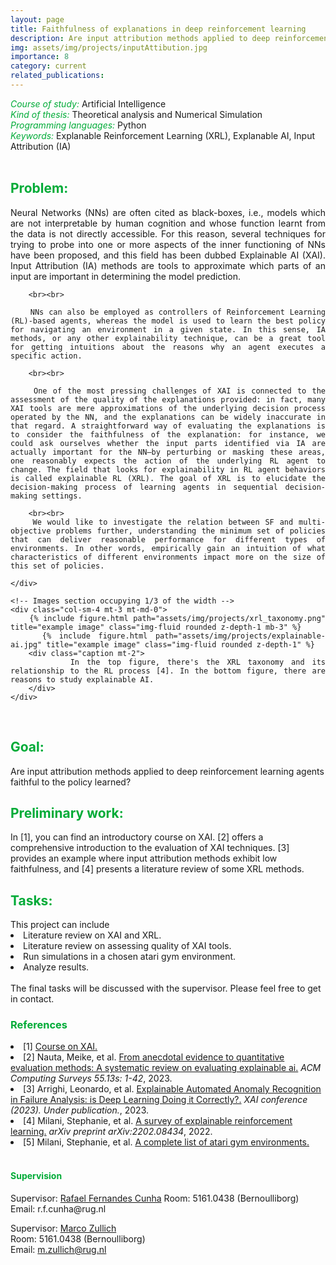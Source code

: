 ```yaml
---
layout: page
title: Faithfulness of explanations in deep reinforcement learning
description: Are input attribution methods applied to deep reinforcement learning agents faithful to the policy learned?
img: assets/img/projects/inputAttibution.jpg
importance: 8
category: current
related_publications: 
---
```



<style>
    h7:after {
        content: "\A";
        white-space: pre;
    }
</style>
<h6 style="color: #00ab37;display: inline">Course of study:</h6>
<h7 style="display: inline;">Artificial Intelligence</h7>

<h6 style="color: #00ab37;display: inline">Kind of thesis:</h6> 
<h7 style="display: inline;">Theoretical analysis and Numerical Simulation</h7>

<h6 style="color: #00ab37; display: inline">Programming languages:</h6>
<h7 style="display: inline;">Python</h7>

<h6 style="color: #00ab37; display: inline">Keywords:</h6>
<h7 style="display: inline;">Explanable Reinforcement Learning (XRL), Explanable AI, Input Attribution (IA) </h7>

<br>
<h2 style="color: #00ab37;">Problem:</h2>
<div class="row">
    <!-- Text section occupying 2/3 of the width -->
    <div class="col-sm-8 mt-3 mt-md-0" style="text-align: justify;">
        Neural Networks (NNs) are often cited as black-boxes, i.e., models which are not interpretable by human cognition and whose function learnt from the data is not directly accessible. For this reason, several techniques for trying to probe into one or more aspects of the inner functioning of NNs have been proposed, and this field has been dubbed Explainable AI (XAI). Input Attribution (IA) methods are tools to approximate which parts of an input are important in determining the model prediction.

        <br><br>

        NNs can also be employed as controllers of Reinforcement Learning (RL)-based agents, whereas the model is used to learn the best policy for navigating an environment in a given state. In this sense, IA methods, or any other explainability technique, can be a great tool for getting intuitions about the reasons why an agent executes a specific action.

        <br><br>

        One of the most pressing challenges of XAI is connected to the assessment of the quality of the explanations provided: in fact, many XAI tools are mere approximations of the underlying decision process operated by the NN, and the explanations can be widely inaccurate in that regard. A straightforward way of evaluating the explanations is to consider the faithfulness of the explanation: for instance, we could ask ourselves whether the input parts identified via IA are actually important for the NN—by perturbing or masking these areas, one reasonably expects the action of the underlying RL agent to change. The field that looks for explainability in RL agent behaviors is called explainable RL (XRL). The goal of XRL is to elucidate the decision-making process of learning agents in sequential decision-making settings.

        <br><br>
        We would like to investigate the relation between SF and multi-objective problems further, understanding the minimum set of policies that can deliver reasonable performance for different types of environments. In other words, empirically gain an intuition of what characteristics of different environments impact more on the size of this set of policies.
        
    </div>

    <!-- Images section occupying 1/3 of the width -->
    <div class="col-sm-4 mt-3 mt-md-0">
        {% include figure.html path="assets/img/projects/xrl_taxonomy.png" title="example image" class="img-fluid rounded z-depth-1 mb-3" %}
        {% include figure.html path="assets/img/projects/explainable-ai.jpg" title="example image" class="img-fluid rounded z-depth-1" %}
        <div class="caption mt-2">
            In the top figure, there's the XRL taxonomy and its relationship to the RL process [4]. In the bottom figure, there are reasons to study explainable AI.
        </div>
    </div>
</div>

<br>
<h2 style="color: #00ab37;">Goal:</h2>
Are input attribution methods applied to deep reinforcement learning agents faithful to the policy learned?


<br>
<h2 style="color: #00ab37;">Preliminary work:</h2>
In [1], you can find an introductory course on XAI. [2] offers a comprehensive introduction to the evaluation of XAI techniques. [3] provides an example where input attribution methods exhibit low faithfulness, and [4] presents a literature review of some XRL methods.


<br>
<h2 style="color: #00ab37;">Tasks:</h2>
This project can include
<li>Literature review on XAI and XRL.</li>
<li>Literature review on assessing quality of XAI tools.</li>
<li>Run simulations in a chosen atari gym environment. </li>
<li>Analyze results.</li>
<br>
The final tasks will be discussed with the supervisor. Please feel free to get in contact.
 

<br>
<h3 style="color: #00ab37;">References</h3>

<li>[1] <a href="https://hcixaitutorial.github.io/"> Course on XAI. </a> </li>

<li>[2] Nauta, Meike, et al. <a href="https://arxiv.org/abs/2201.08164">From anecdotal evidence to quantitative evaluation methods: A systematic review on evaluating explainable ai.</a> <i>ACM Computing Surveys 55.13s: 1-42</i>, 2023.</li>

<li>[3] Arrighi, Leonardo, et al. <a href="https://drive.google.com/file/d/1WpfTWjSV6uS576-uF27NHzZBnWnWiN-8/view">Explainable Automated Anomaly Recognition in Failure Analysis: is Deep Learning Doing it Correctly?.</a> <i> XAI conference (2023). Under publication.</i>, 2023.</li>

<li>[4] Milani, Stephanie, et al.  <a href="https://mo-gymnasium.farama.org/">A survey of explainable reinforcement learning.</a> <i>arXiv preprint arXiv:2202.08434</i>, 2022.</li>

<li>[5] Milani, Stephanie, et al.  <a href="https://gymnasium.farama.org/environments/atari/complete_list/">A complete list of atari gym environments.</a></li>



<br>
<h4 style="color: #00ab37;">Supervision</h4>
Supervisor: <a href="https://www.rug.nl/staff/r.f.cunha/?lang=en">Rafael Fernandes Cunha</a>  
Room: 5161.0438 (Bernoulliborg)  
Email: r.f.cunha@rug.nl  

Supervisor: <a href="https://www.rug.nl/staff/m.zullich/?lang=en">Marco Zullich</a>  
Room: 5161.0438 (Bernoulliborg)  
Email: m.zullich@rug.nl







